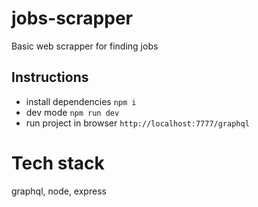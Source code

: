 # jobs-scrapper

Basic web scrapper for finding jobs

## Instructions

- install dependencies `npm i`
- dev mode `npm run dev`
- run project in browser `http://localhost:7777/graphql`

# Tech stack

graphql, node, express
